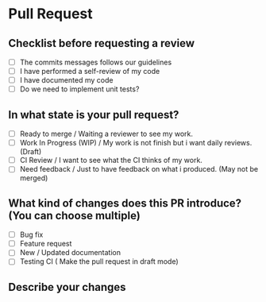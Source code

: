 <!-- This is a template message
     You will need to mark input boxes after clicking on
     create new pull request so just fill the blank.
     That means you don't need to touch the third categories
     because you fill mark them after pr creation
-->
# Pull Request

<!-- Will be filled after creation -->
## Checklist before requesting a review

- [ ] The commits messages follows our guidelines
- [ ] I have performed a self-review of my code
- [ ] I have documented my code
- [ ] Do we need to implement unit tests?

<!-- Will be filled after creation -->
## In what state is your pull request?

- [ ] Ready to merge / Waiting a reviewer to see my work.
- [ ] Work In Progress (WIP) / My work is not finish but i want daily reviews. (Draft)
- [ ] CI Review / I want to see what the CI thinks of my work.
- [ ] Need feedback / Just to have feedback on what i produced. (May not be merged)

<!-- Will be filled after creation -->
## What kind of changes does this PR introduce? (You can choose multiple)

- [ ] Bug fix
- [ ] Feature request
- [ ] New / Updated documentation
- [ ] Testing CI ( Make the pull request in draft mode)

## Describe your changes
